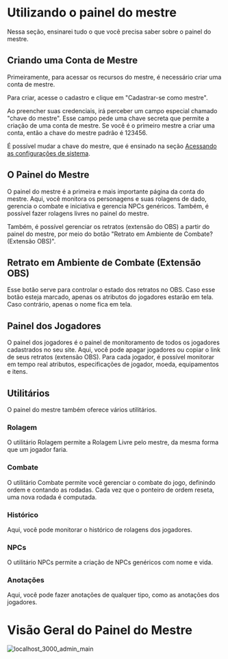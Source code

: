 # Utilizando o painel do mestre

Nessa seção, ensinarei tudo o que você precisa saber sobre o painel do mestre.

## Criando uma Conta de Mestre

Primeiramente, para acessar os recursos do mestre, é necessário criar uma conta de mestre.

Para criar, acesse o cadastro e clique em "Cadastrar-se como mestre".

Ao preencher suas credenciais, irá perceber um campo especial chamado "chave do mestre". Esse campo pede uma chave secreta que permite a criação de uma conta de mestre. Se você é o primeiro mestre a criar uma conta, então a chave do mestre padrão é 123456.

É possível mudar a chave do mestre, que é ensinado na seção [Acessando as configurações de sistema](./settings.md).

## O Painel do Mestre

O painel do mestre é a primeira e mais importante página da conta do mestre. Aqui, você monitora os personagens e suas rolagens de dado, gerencia o combate e iniciativa e gerencia NPCs genéricos. Também, é possível fazer rolagens livres no painel do mestre.

Também, é possível gerenciar os retratos (extensão do OBS) a partir do painel do mestre, por meio do botão "Retrato em Ambiente de Combate? (Extensão OBS)".

## Retrato em Ambiente de Combate (Extensão OBS)

Esse botão serve para controlar o estado dos retratos no OBS. Caso esse botão esteja marcado, apenas os atributos do jogadores estarão em tela. Caso contrário, apenas o nome fica em tela.

## Painel dos Jogadores

O painel dos jogadores é o painel de monitoramento de todos os jogadores cadastrados no seu site. Aqui, você pode apagar jogadores ou copiar o link de seus retratos (extensão OBS). Para cada jogador, é possível monitorar em tempo real atributos, especificações de jogador, moeda, equipamentos e itens.

## Utilitários

O painel do mestre também oferece vários utilitários.

### Rolagem

O utilitário Rolagem permite a Rolagem Livre pelo mestre, da mesma forma que um jogador faria.

### Combate

O utilitário Combate permite você gerenciar o combate do jogo, definindo ordem e contando as rodadas. Cada vez que o ponteiro de ordem reseta, uma nova rodada é computada.

### Histórico

Aqui, você pode monitorar o histórico de rolagens dos jogadores.

### NPCs

O utilitário NPCs permite a criação de NPCs genéricos com nome e vida.

### Anotações

Aqui, você pode fazer anotações de qualquer tipo, como as anotações dos jogadores.

# Visão Geral do Painel do Mestre

![localhost_3000_admin_main](https://user-images.githubusercontent.com/71353674/163498765-21e8be6b-ccb1-4eaf-850a-b473496b3913.png)
